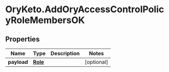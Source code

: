 # OryKeto.AddOryAccessControlPolicyRoleMembersOK

## Properties
Name | Type | Description | Notes
------------ | ------------- | ------------- | -------------
**payload** | [**Role**](Role.md) |  | [optional] 


